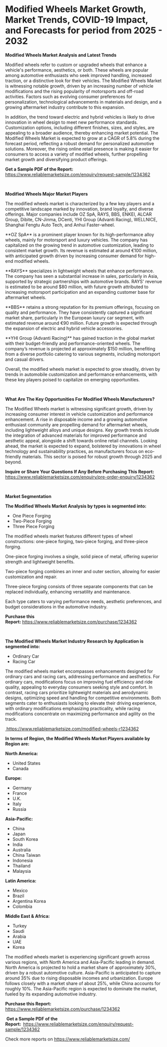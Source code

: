 <p><h1>Modified Wheels Market Growth, Market Trends, COVID-19 Impact, and Forecasts for period from 2025 - 2032</h1></p><p><strong>Modified Wheels Market Analysis and Latest Trends</strong></p>
<p><p>Modified wheels refer to custom or upgraded wheels that enhance a vehicle's performance, aesthetics, or both. These wheels are popular among automotive enthusiasts who seek improved handling, increased traction, or a distinctive look for their vehicles. The Modified Wheels Market is witnessing notable growth, driven by an increasing number of vehicle modifications and the rising popularity of motorsports and off-road activities. Factors such as evolving consumer preferences for personalization, technological advancements in materials and design, and a growing aftermarket industry contribute to this expansion.</p><p>In addition, the trend toward electric and hybrid vehicles is likely to drive innovation in wheel design to meet new performance standards. Customization options, including different finishes, sizes, and styles, are appealing to a broader audience, thereby enhancing market potential. The Modified Wheels Market is expected to grow at a CAGR of 5.8% during the forecast period, reflecting a robust demand for personalized automotive solutions. Moreover, the rising online retail presence is making it easier for consumers to access a variety of modified wheels, further propelling market growth and diversifying product offerings.</p></p>
<p><strong>Get a Sample PDF of the Report:&nbsp;</strong> <a href="https://www.reliablemarketsize.com/enquiry/request-sample/1234362?utm_campaign=2889&utm_medium=2&utm_source=Github&utm_content=ia&utm_term=30032025&utm_id=modified-wheels">https://www.reliablemarketsize.com/enquiry/request-sample/1234362</a></p>
<p>&nbsp;</p>
<p><strong>Modified Wheels Major Market Players</strong></p>
<p><p>The modified wheels market is characterized by a few key players and a competitive landscape marked by innovation, brand loyalty, and diverse offerings. Major companies include OZ SpA, RAYS, BBS, ENKEI, ALCAR Group, Dibite, CN-Jinma, DCenti, YHI Group (Advanti Racing), WELLNICE, Shanghai Fengtu Auto Tech, and Anhui Faster-wheel.</p><p>**OZ SpA** is a prominent player known for its high-performance alloy wheels, mainly for motorsport and luxury vehicles. The company has capitalized on the growing trend in automotive customization, leading to consistent market growth. Its revenue is estimated at around €100 million, with anticipated growth driven by increasing consumer demand for high-end modified wheels.</p><p>**RAYS** specializes in lightweight wheels that enhance performance. The company has seen a substantial increase in sales, particularly in Asia, supported by strategic partnerships with automotive brands. RAYS' revenue is estimated to be around $80 million, with future growth attributed to increasing motorsport participation and an expanding customer base for aftermarket wheels.</p><p>**BBS** retains a strong reputation for its premium offerings, focusing on quality and performance. They have consistently captured a significant market share, particularly in the European luxury car segment, with estimated revenue around €90 million. Future growth is expected through the expansion of electric and hybrid vehicle accessories.</p><p>**YHI Group (Advanti Racing)** has gained traction in the global market with their budget-friendly and performance-oriented wheels. The company’s revenue is projected at approximately $150 million, benefiting from a diverse portfolio catering to various segments, including motorsport and casual drivers.</p><p>Overall, the modified wheels market is expected to grow steadily, driven by trends in automobile customization and performance enhancements, with these key players poised to capitalize on emerging opportunities.</p></p>
<p>&nbsp;</p>
<p><strong>What Are The Key Opportunities For Modified Wheels Manufacturers?</strong></p>
<p><p>The Modified Wheels market is witnessing significant growth, driven by increasing consumer interest in vehicle customization and performance enhancement. A rise in disposable income and a growing automotive enthusiast community are propelling demand for aftermarket wheels, including lightweight alloys and unique designs. Key growth trends include the integration of advanced materials for improved performance and aesthetic appeal, alongside a shift towards online retail channels. Looking ahead, the market is expected to expand, bolstered by innovations in wheel technology and sustainability practices, as manufacturers focus on eco-friendly materials. This sector is poised for robust growth through 2025 and beyond.</p></p>
<p><strong>Inquire or Share Your Questions If Any Before Purchasing This Report:</strong> <a href="https://www.reliablemarketsize.com/enquiry/pre-order-enquiry/1234362?utm_campaign=2889&utm_medium=2&utm_source=Github&utm_content=ia&utm_term=30032025&utm_id=modified-wheels">https://www.reliablemarketsize.com/enquiry/pre-order-enquiry/1234362</a></p>
<p>&nbsp;</p>
<p><strong>Market Segmentation</strong></p>
<p><strong>The Modified Wheels Market Analysis by types is segmented into:</strong></p>
<p><ul><li>One Piece Forging</li><li>Two-Piece Forging</li><li>Three Piece Forging</li></ul></p>
<p><p>The modified wheels market features different types of wheel constructions: one-piece forging, two-piece forging, and three-piece forging. </p><p>One-piece forging involves a single, solid piece of metal, offering superior strength and lightweight benefits. </p><p>Two-piece forging combines an inner and outer section, allowing for easier customization and repair. </p><p>Three-piece forging consists of three separate components that can be replaced individually, enhancing versatility and maintenance. </p><p>Each type caters to varying performance needs, aesthetic preferences, and budget considerations in the automotive industry.</p></p>
<p><strong>Purchase this Report:&nbsp;</strong><a href="https://www.reliablemarketsize.com/purchase/1234362?utm_campaign=2889&utm_medium=2&utm_source=Github&utm_content=ia&utm_term=30032025&utm_id=modified-wheels">https://www.reliablemarketsize.com/purchase/1234362</a></p>
<p>&nbsp;</p>
<p><strong>The Modified Wheels Market Industry Research by Application is segmented into:</strong></p>
<p><ul><li>Ordinary Car</li><li>Racing Car</li></ul></p>
<p><p>The modified wheels market encompasses enhancements designed for ordinary cars and racing cars, addressing performance and aesthetics. For ordinary cars, modifications focus on improving fuel efficiency and ride quality, appealing to everyday consumers seeking style and comfort. In contrast, racing cars prioritize lightweight materials and aerodynamic designs, optimizing speed and handling for competitive environments. Both segments cater to enthusiasts looking to elevate their driving experience, with ordinary modifications emphasizing practicality, while racing modifications concentrate on maximizing performance and agility on the track.</p></p>
<p><a href="https://www.reliablemarketsize.com/modified-wheels-r1234362?utm_campaign=2889&utm_medium=2&utm_source=Github&utm_content=ia&utm_term=30032025&utm_id=modified-wheels">&nbsp;https://www.reliablemarketsize.com/modified-wheels-r1234362</a></p>
<p><strong>In terms of Region, the Modified Wheels Market Players available by Region are:</strong></p>
<p>
    <p> <strong> North America: </strong>
        <ul>
            <li>United States</li>
            <li>Canada</li>
        </ul>
        </p> 
    <p> <strong> Europe: </strong>
        <ul>
            <li>Germany</li>
            <li>France</li>
            <li>U.K.</li>
            <li>Italy</li>
            <li>Russia</li>
        </ul>
        </p> 
    <p> <strong> Asia-Pacific: </strong>
        <ul>
            <li>China</li>
            <li>Japan</li>
            <li>South Korea</li>
            <li>India</li>
            <li>Australia</li>
            <li>China Taiwan</li>
            <li>Indonesia</li>
            <li>Thailand</li>
            <li>Malaysia</li>
        </ul>
        </p> 
    <p> <strong> Latin America: </strong>
        <ul>
            <li>Mexico</li>
            <li>Brazil</li>
            <li>Argentina Korea</li>
            <li>Colombia</li>
        </ul>
        </p> 
    <p> <strong> Middle East & Africa: </strong>
        <ul>
            <li>Turkey</li>
            <li>Saudi</li>
            <li>Arabia</li>
            <li>UAE</li>
            <li>Korea</li>
        </ul>
    </p>
    </p>
<p><p>The modified wheels market is experiencing significant growth across various regions, with North America and Asia-Pacific leading in demand. North America is projected to hold a market share of approximately 30%, driven by a robust automotive culture. Asia-Pacific is anticipated to capture around 35% due to rising disposable incomes and urbanization. Europe follows closely with a market share of about 25%, while China accounts for roughly 10%. The Asia-Pacific region is expected to dominate the market, fueled by its expanding automotive industry.</p></p>
<p><strong>Purchase this Report: </strong><a href="https://www.reliablemarketsize.com/purchase/1234362?utm_campaign=2889&utm_medium=2&utm_source=Github&utm_content=ia&utm_term=30032025&utm_id=modified-wheels">https://www.reliablemarketsize.com/purchase/1234362</a></p>
<p>&nbsp;<strong>Get a Sample PDF of the Report:&nbsp;&nbsp;</strong><a href="https://www.reliablemarketsize.com/enquiry/request-sample/1234362?utm_campaign=2889&utm_medium=2&utm_source=Github&utm_content=ia&utm_term=30032025&utm_id=modified-wheels">https://www.reliablemarketsize.com/enquiry/request-sample/1234362</a></p>
<p><strong></strong></p>
<p>Check more reports on <a href="https://www.reliablemarketsize.com/?utm_campaign=2889&utm_medium=2&utm_source=Github&utm_content=ia&utm_term=30032025&utm_id=modified-wheels">https://www.reliablemarketsize.com/</a></p>